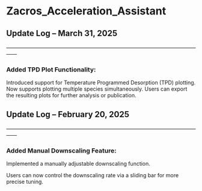 # Zacros_Acceleration_Assistant











## Update Log – March 31, 2025

——————————————————————————————————————

### Added TPD Plot Functionality:

Introduced support for Temperature Programmed Desorption (TPD) plotting.
Now supports plotting multiple species simultaneously.
Users can export the resulting plots for further analysis or publication.

## Update Log – February 20, 2025

——————————————————————————————————————

### Added Manual Downscaling Feature:

Implemented a manually adjustable downscaling function.

Users can now control the downscaling rate via a sliding bar for more precise tuning.

